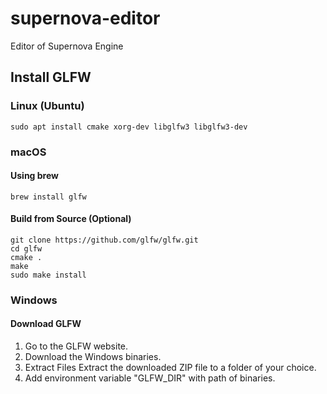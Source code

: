 # supernova-editor
Editor of Supernova Engine

## Install GLFW

### Linux (Ubuntu)

`sudo apt install cmake xorg-dev libglfw3 libglfw3-dev`

### macOS

#### Using brew

`brew install glfw`

#### Build from Source (Optional)
```
git clone https://github.com/glfw/glfw.git
cd glfw
cmake .
make
sudo make install
```

### Windows

#### Download GLFW

1. Go to the GLFW website.
2. Download the Windows binaries.
3. Extract Files Extract the downloaded ZIP file to a folder of your choice.
4. Add environment variable "GLFW_DIR" with path of binaries.
